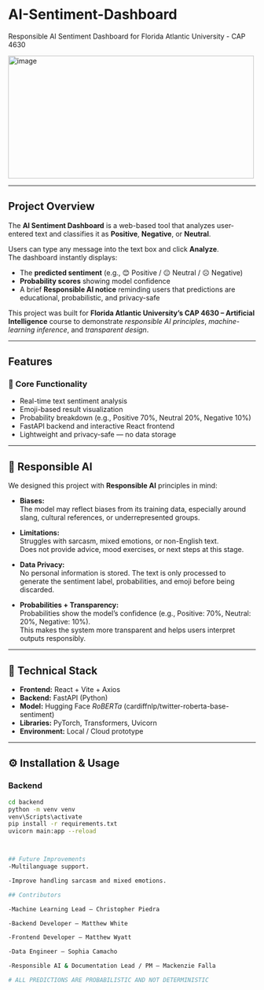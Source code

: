 # AI-Sentiment-Dashboard
Responsible AI Sentiment Dashboard for Florida Atlantic University - CAP 4630

<img width="500" height="250" alt="image" src="https://github.com/user-attachments/assets/f55676d8-d356-4228-a92b-b2281a99985e" /> 

---

## Project Overview
The **AI Sentiment Dashboard** is a web-based tool that analyzes user-entered text and classifies it as **Positive**, **Negative**, or **Neutral**.

Users can type any message into the text box and click **Analyze**.  
The dashboard instantly displays:

- The **predicted sentiment** (e.g., 😊 Positive / 😐 Neutral / ☹️ Negative)  
- **Probability scores** showing model confidence  
- A brief **Responsible AI notice** reminding users that predictions are educational, probabilistic, and privacy-safe  

This project was built for **Florida Atlantic University’s CAP 4630 – Artificial Intelligence** course to demonstrate *responsible AI principles*, *machine-learning inference*, and *transparent design*.

---

## Features

### 🎯 Core Functionality
- Real-time text sentiment analysis
- Emoji-based result visualization
- Probability breakdown (e.g., Positive 70%, Neutral 20%, Negative 10%)
- FastAPI backend and interactive React frontend
- Lightweight and privacy-safe — no data storage

---

## 🤖 Responsible AI
We designed this project with **Responsible AI** principles in mind:

- **Biases:**  
  The model may reflect biases from its training data, especially around slang, cultural references, or underrepresented groups.

- **Limitations:**  
  Struggles with sarcasm, mixed emotions, or non-English text.  
  Does not provide advice, mood exercises, or next steps at this stage.

- **Data Privacy:**  
  No personal information is stored. The text is only processed to generate the sentiment label, probabilities, and emoji before being discarded.

- **Probabilities + Transparency:**  
  Probabilities show the model’s confidence (e.g., Positive: 70%, Neutral: 20%, Negative: 10%).  
  This makes the system more transparent and helps users interpret outputs responsibly.

---

## 🧰 Technical Stack
- **Frontend:** React + Vite + Axios  
- **Backend:** FastAPI (Python)  
- **Model:** Hugging Face *RoBERTa* (cardiffnlp/twitter-roberta-base-sentiment)  
- **Libraries:** PyTorch, Transformers, Uvicorn  
- **Environment:** Local / Cloud prototype  

---

## ⚙️ Installation & Usage

### Backend
```bash
cd backend
python -m venv venv
venv\Scripts\activate
pip install -r requirements.txt
uvicorn main:app --reload



## Future Improvements
-Multilanguage support.

-Improve handling sarcasm and mixed emotions.

## Contributors 

-Machine Learning Lead – Christopher Piedra

-Backend Developer – Matthew White

-Frontend Developer – Matthew Wyatt

-Data Engineer – Sophia Camacho

-Responsible AI & Documentation Lead / PM – Mackenzie Falla

# ALL PREDICTIONS ARE PROBABILISTIC AND NOT DETERMINISTIC
